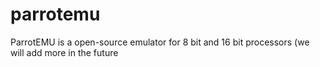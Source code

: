 # parrotemu
ParrotEMU is a open-source emulator for 8 bit and 16 bit processors (we will add more in the future
